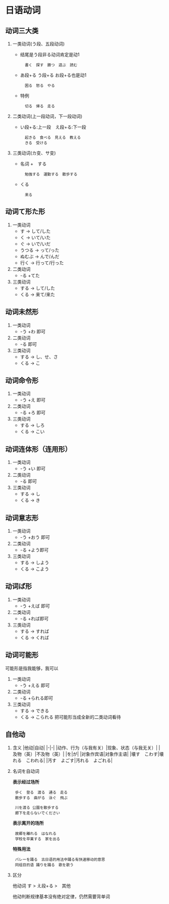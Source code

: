 # 日语动词

## 动词三大类

1. 一类动词(う段、五段动词)
    * 结尾是う段非る动词肯定是动1

            書く　探す　勝つ　遊ぶ　読む   
    * あ段+る う段+る お段+る也是动1

            困る　怒る　やる
    * 特例

            切る　帰る　走る
2. 二类动词(上一段动词，下一段动词)
    * い段+る:上一段　え段+る:下一段

            起きる　食べる　見える　教える　
            きる　受ける
3. 三类动词(カ变、サ变)
    * 名词 +　する

            勉強する　運動する　散歩する
    * くる

            来る
## 动词て形た形
1. 一类动词
   * す     -> して/した
   * く     -> いて/いた
   * ぐ     -> いで/いだ
   * うつる -> って/った
   * ぬむぶ -> んで/んだ
   * 行く   -> 行って/行った
2. 二类动词
   * -る +てた
3. 三类动词
   * する -> して/した
   * くる -> 来て/来た
## 动词未然形
1. 一类动词
   * -う +わ 即可
2. 二类动词
   * -る 即可
3. 三类动词
   * する -> し、せ、さ 
   * くる -> こ 
## 动词命令形
1. 一类动词
   * -う +え 即可
2. 二类动词
   * -る +ろ 即可
3. 三类动词
   * する -> しろ 
   * くる -> こい
## 动词连体形（连用形）
1. 一类动词
   * -う +い 即可
2. 二类动词
   * -る 即可
3. 三类动词
   * する -> し
   * くる -> き
## 动词意志形 
1. 一类动词
   * -う +おう 即可
2. 二类动词
   * -る +よう即可
3. 三类动词
   * する -> しよう
   * くる -> こよう
## 动词ば形
1. 一类动词
   * -う +えば 即可
2. 二类动词
   * -る +れば即可
3. 三类动词
   * する -> すれば
   * くる -> くれば 
## 动词可能形
可能形是指我能够，我可以
1. 一类动词
   * -う +える 即可
2. 二类动词
   * -る +られる即可
3. 三类动词
   * する -> できる
   * くる -> こられる 
把可能形当成全新的二类动词看待
## 自他动
1. 含义
    |他动|自动|
    |-|-|
    |动作、行为（与我有关）|现象、状态（与我无关）|
    |及物（英）|不及物（英）|
    |を|が|
    |对象作宾语|对象作主语|
    |壊す　こわす|壊れる　こわれる|
    |汚す　よごす|汚れる　よごれる|
2. 名词を自动词

    **表示经过场所**

        歩く　登る　渡る　通る　走る　
        散歩する　曲がる　泳ぐ　飛ぶ

        川を渡る 公園を散歩する
        廊下を走らないでください　
    **表示离开的场所**

        故郷を離れる　はなれる
        学校を卒業する　家を出る
    **特殊用法**

        バレーを踊る　古日语的用法中踊る有快速移动的意思
        同组目的语 踊りを踊る　歌を歌う
3. 区分

    他动词 す > え段+る >　其他 
    
    他动判断规律基本没有绝对定律，仍然需要背单词